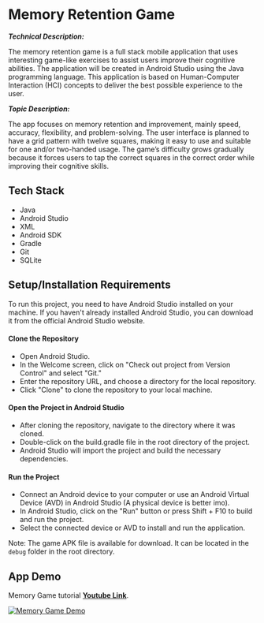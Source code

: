 # Memory Retention Game

***Technical Description:***

The memory retention game is a full stack mobile application that uses interesting game-like exercises to assist users improve their cognitive abilities. The application will be created in Android Studio using the Java programming language. This application is based on Human-Computer Interaction (HCI) concepts to deliver the best possible experience to the user. 

***Topic Description:***

The app focuses on memory retention and improvement, mainly speed, accuracy, flexibility, and problem-solving. The user interface is planned to have a grid pattern with twelve squares, making it easy to use and suitable for one and/or two-handed usage. The game’s difficulty grows gradually because it forces users to tap the correct squares in the correct order while improving their cognitive skills. 
## Tech Stack

* Java
* Android Studio
* XML
* Android SDK
* Gradle
* Git
* SQLite

## Setup/Installation Requirements
To run this project, you need to have Android Studio installed on your machine. If you haven't already installed Android Studio, you can download it from the official Android Studio website.

#### Clone the Repository
* Open Android Studio.
* In the Welcome screen, click on "Check out project from Version Control" and select "Git."
* Enter the repository URL, and choose a directory for the local repository.
* Click "Clone" to clone the repository to your local machine.

#### Open the Project in Android Studio
* After cloning the repository, navigate to the directory where it was cloned.
* Double-click on the build.gradle file in the root directory of the project.
* Android Studio will import the project and build the necessary dependencies.

#### Run the Project
* Connect an Android device to your computer or use an Android Virtual Device (AVD) in Android Studio (A physical device is better imo).
* In Android Studio, click on the "Run" button or press Shift + F10 to build and run the project.
* Select the connected device or AVD to install and run the application.

Note: The game APK file is available for download. It can be located in the `debug` folder in the root directory.


## App Demo
<div align="left">
   Memory Game tutorial <a href="https://www.youtube.com/watch?v=XjdJMXmrb8c&ab_channel=MahimMarufuzzaman" target="_blank"><b>Youtube Link</b></a>.
</div>

[![Memory Game Demo](https://img.youtube.com/vi/XjdJMXmrb8c/0.jpg)](https://www.youtube.com/watch?v=XjdJMXmrb8c)
